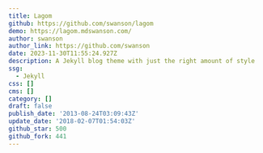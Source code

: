 ```yaml
---
title: Lagom
github: https://github.com/swanson/lagom
demo: https://lagom.mdswanson.com/
author: swanson
author_link: https://github.com/swanson
date: 2023-11-30T11:55:24.927Z
description: A Jekyll blog theme with just the right amount of style
ssg:
  - Jekyll
css: []
cms: []
category: []
draft: false
publish_date: '2013-08-24T03:09:43Z'
update_date: '2018-02-07T01:54:03Z'
github_star: 500
github_fork: 441
---
```

